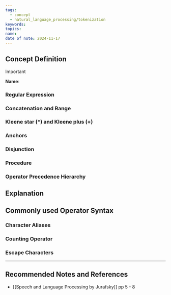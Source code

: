 ```yaml
---
tags:
  - concept
  - natural_language_processing/tokenization
keywords: 
topics: 
name: 
date of note: 2024-11-17
---
```


## Concept Definition

>[!important]
>**Name**: 


### Regular Expression




### Concatenation and Range




### Kleene star (\*) and Kleene plus (+)




### Anchors



### Disjunction



### Procedure



### Operator Precedence Hierarchy







## Explanation



## Commonly used Operator Syntax

### Character Aliases


### Counting Operator


### Escape Characters







-----------
##  Recommended Notes and References



- [[Speech and Language Processing by Jurafsky]] pp 5 - 8